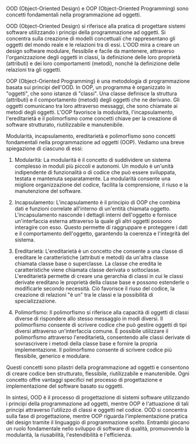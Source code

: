 OOD (Object-Oriented Design) e OOP (Object-Oriented Programming) sono concetti fondamentali nella programmazione ad oggetti.

OOD (Object-Oriented Design) si riferisce alla pratica di progettare sistemi software utilizzando i principi della programmazione ad oggetti. Si concentra sulla creazione di modelli concettuali che rappresentano gli oggetti del mondo reale e le relazioni tra di essi. L'OOD mira a creare un design software modulare, flessibile e facile da mantenere, attraverso l'organizzazione degli oggetti in classi, la definizione delle loro proprietà (attributi) e dei loro comportamenti (metodi), nonché la definizione delle relazioni tra gli oggetti.

OOP (Object-Oriented Programming) è una metodologia di programmazione basata sui principi dell'OOD. In OOP, un programma è organizzato in "oggetti", che sono istanze di "classi". Una classe definisce la struttura (attributi) e il comportamento (metodi) degli oggetti che ne derivano. Gli oggetti comunicano tra loro attraverso messaggi, che sono chiamate ai metodi degli oggetti. L'OOP favorisce la modularità, l'incapsulamento, l'ereditarietà e il polimorfismo come concetti chiave per la creazione di software strutturato, riutilizzabile e manutenibile.

Modularità, incapsulamento, ereditarietà e polimorfismo sono concetti fondamentali nella programmazione ad oggetti (OOP). Vediamo una breve spiegazione di ciascuno di essi:

1. Modularità: La modularità è il concetto di suddividere un sistema complesso in moduli più piccoli e autonomi. Un modulo è un'unità indipendente di funzionalità o di codice che può essere sviluppata, testata e mantenuta separatamente. La modularità consente una migliore organizzazione del codice, facilita la comprensione, il riuso e la manutenzione del software.

2. Incapsulamento: L'incapsulamento è il principio di OOP che combina dati e funzioni correlate all'interno di un'entità chiamata oggetto. L'incapsulamento nasconde i dettagli interni dell'oggetto e fornisce un'interfaccia esterna attraverso la quale gli altri oggetti possono interagire con esso. Questo permette di raggruppare e proteggere i dati e il comportamento dell'oggetto, garantendo la coerenza e l'integrità del sistema.

3. Ereditarietà: L'ereditarietà è un concetto che consente a una classe di ereditare le caratteristiche (attributi e metodi) da un'altra classe chiamata classe base o superclasse. La classe che eredita le caratteristiche viene chiamata classe derivata o sottoclasse. L'ereditarietà permette di creare una gerarchia di classi in cui le classi derivate ereditano le proprietà della classe base e possono estenderle o modificarle secondo necessità. Ciò favorisce il riuso del codice, la creazione di relazioni "è un" tra le classi e la possibilità di specializzazione.

4. Polimorfismo: Il polimorfismo si riferisce alla capacità di oggetti di classi diverse di rispondere allo stesso messaggio in modi diversi. Il polimorfismo consente di scrivere codice che può gestire oggetti di tipi diversi attraverso un'interfaccia comune. È possibile utilizzare il polimorfismo attraverso l'ereditarietà, consentendo alle classi derivate di sovrascrivere i metodi della classe base e fornire la propria implementazione. Il polimorfismo consente di scrivere codice più flessibile, generico e modulare.

Questi concetti sono pilastri della programmazione ad oggetti e consentono di creare codice ben strutturato, flessibile, riutilizzabile e manutenibile. Ogni concetto offre vantaggi specifici nel processo di progettazione e implementazione del software basato su oggetti.

In sintesi, OOD è il processo di progettazione di sistemi software utilizzando i principi della programmazione ad oggetti, mentre OOP è l'attuazione di tali principi attraverso l'utilizzo di classi e oggetti nel codice. OOD si concentra sulla fase di progettazione, mentre OOP riguarda l'implementazione pratica del design tramite il linguaggio di programmazione scelto. Entrambi giocano un ruolo fondamentale nello sviluppo di software di qualità, promuovendo la modularità, la riusabilità, l'estendibilità e l'efficienza.